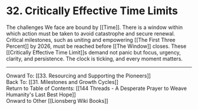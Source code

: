 # 32. Critically Effective Time Limits

The challenges We face are bound by [[Time]]. There is a window within which action must be taken to avoid catastrophe and secure renewal. Critical milestones, such as uniting and empowering [[The First Three Percent]] by 2026, must be reached before [[The Window]] closes. These [[Critically Effective Time Limit]]s demand not panic but focus, urgency, clarity, and persistence. The clock is ticking, and every moment matters.

____

Onward To: [[33. Resourcing and Supporting the Pioneers]]  
Back To: [[31. Milestones and Growth Cycles]]  
Return to Table of Contents: [[144 Threads - A Desperate Prayer to Weave Humanity's Last Best Hope]]  
Onward to Other [[Lionsberg Wiki Books]]  

